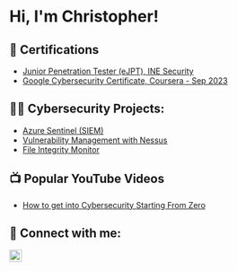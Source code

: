<h1>Hi, I'm Christopher! </h1>

<h2>📄 Certifications</h2>

- [Junior Penetration Tester (eJPT), INE Security]()
- [Google Cybersecurity Certificate, Coursera - Sep 2023](https://www.coursera.org/account/accomplishments/specialization/certificate/SKT45UPJWB8P)

<h2>👨‍💻 Cybersecurity Projects:</h2>

- [Azure Sentinel (SIEM)](https://github.com/)
- [Vulnerability Management with Nessus](https://github.com/)
- [File Integrity Monitor](https://github.com/christopherandrade1/ps-file-integrity-monitor)

<h2>📺 Popular YouTube Videos</h2>

- [How to get into Cybersecurity Starting From Zero](https://www.youtube.com/)

<h2> 🤳 Connect with me:</h2>

[<img align="left" alt="ChristopherAndrade | LinkedIn" width="22px" src="https://cdn.jsdelivr.net/npm/simple-icons@v3/icons/linkedin.svg" />][linkedin]

[linkedin]: https://linkedin.com/in/christopher-andrade1

<!--
**joshmadakor1/joshmadakor1** is a ✨ _special_ ✨ repository because its `README.md` (this file) appears on your GitHub profile.

Here are some ideas to get you started:

- 🔭 I’m currently working on ...
- 🌱 I’m currently learning ...
- 👯 I’m looking to collaborate on ...
- 🤔 I’m looking for help with ...
- 💬 Ask me about ...
- 📫 How to reach me: ...
- 😄 Pronouns: ...
- ⚡ Fun fact: ...
-->
